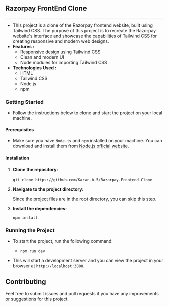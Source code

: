 ## Razorpay FrontEnd Clone

---

*   This project is a clone of the Razorpay frontend website, built using Tailwind CSS. The purpose of this project is to recreate the Razorpay website's interface and showcase the capabilities of Tailwind CSS for creating responsive and modern web designs.
*   **Features :**
    *   Responsive design using Tailwind CSS
    *   Clean and modern UI
    *   Node modules for importing Tailwind CSS
*   **Technologies Used :**
    *   HTML
    *   Tailwind CSS
    *   Node.js
    *   npm

### Getting Started

*   Follow the instructions below to clone and start the project on your local machine.

#### Prerequisites

*   Make sure you have `Node.js` and `npm` installed on your machine. You can download and install them from [Node.js official website](https://nodejs.org/).

#### Installation

1.  #### Clone the repository:
    
    ```plaintext
    git clone https://github.com/Karan-b-5/Razorpay-Frontend-Clone
    ```
    
2.  **Navigate to the project directory:**
    
    Since the project files are in the root directory, you can skip this step.


    
3.  **Install the dependencies:**
    
    ```plaintext
    npm install
    ```
    

### Running the Project

*   To start the project, run the following command:
    *   ```plaintext
        npm run dev
        ```
        
*   This will start a development server and you can view the project in your browser at `http://localhost:3000`.

## Contributing

Feel free to submit issues and pull requests if you have any improvements or suggestions for this project.

